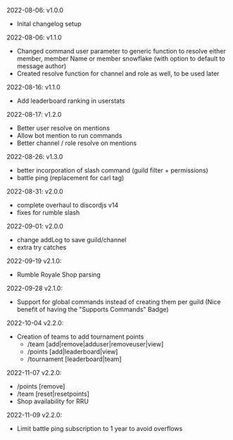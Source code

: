 2022-08-06: v1.0.0
- Inital changelog setup

2022-08-06: v1.1.0
- Changed command user parameter to generic function to resolve either member, member Name or member snowflake (with option to default to message author)
- Created resolve function for channel and role as well, to be used later

2022-08-16: v1.1.0
- Add leaderboard ranking in userstats

2022-08-17: v1.2.0
- Better user resolve on mentions
- Allow bot mention to run commands
- Better channel / role resolve on mentions

2022-08-26: v1.3.0
- better incorporation of slash command (guild filter + permissions)
- battle ping (replacement for carl tag)

2022-08-31: v2.0.0
- complete overhaul to discordjs v14
- fixes for rumble slash

2022-09-01: v2.0.0
- change addLog to save guild/channel
- extra try catches

2022-09-19 v2.1.0:
- Rumble Royale Shop parsing

2022-09-28 v2.1.0:
- Support for global commands instead of creating them per guild
  (Nice benefit of having the "Supports Commands" Badge)

2022-10-04 v2.2.0:
- Creation of teams to add tournament points
  * /team [add|remove|adduser|removeuser|view]
  * /points [add|leaderboard|view]
  * /tournament [leaderboard|team]

2022-11-07 v2.2.0:
- /points [remove]
- /team [reset|resetpoints]
- Shop availability for RRU

2022-11-09 v2.2.0:
- Limit battle ping subscription to 1 year to avoid overflows